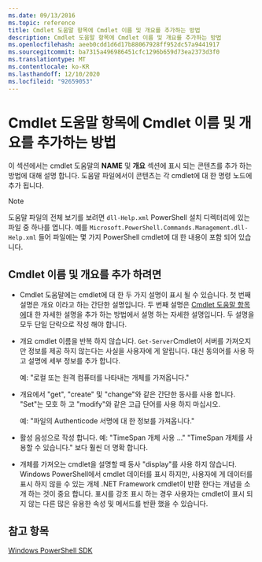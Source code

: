 ```yaml
---
ms.date: 09/13/2016
ms.topic: reference
title: Cmdlet 도움말 항목에 Cmdlet 이름 및 개요를 추가하는 방법
description: Cmdlet 도움말 항목에 Cmdlet 이름 및 개요를 추가하는 방법
ms.openlocfilehash: aeeb0cdd1d6d17b88067928ff952dc57a9441917
ms.sourcegitcommit: ba7315a496986451cfc1296b659d73ea2373d3f0
ms.translationtype: MT
ms.contentlocale: ko-KR
ms.lasthandoff: 12/10/2020
ms.locfileid: "92659053"
---
```

# <a name="how-to-add-the-cmdlet-name-and-synopsis-to-a-cmdlet-help-topic"></a>Cmdlet 도움말 항목에 Cmdlet 이름 및 개요를 추가하는 방법

이 섹션에서는 cmdlet 도움말의 **NAME** 및 **개요** 섹션에 표시 되는 콘텐츠를 추가 하는 방법에 대해 설명 합니다. 도움말 파일에서이 콘텐츠는 각 cmdlet에 대 한 명령 노드에 추가 됩니다.

> [!NOTE]
> 도움말 파일의 전체 보기를 보려면 `dll-Help.xml` PowerShell 설치 디렉터리에 있는 파일 중 하나를 엽니다. 예를 `Microsoft.PowerShell.Commands.Management.dll-Help.xml` 들어 파일에는 몇 가지 PowerShell cmdlet에 대 한 내용이 포함 되어 있습니다.

## <a name="to-add-the-cmdlet-name-and-a-synopsis"></a>Cmdlet 이름 및 개요를 추가 하려면

- Cmdlet 도움말에는 cmdlet에 대 한 두 가지 설명이 표시 될 수 있습니다. 첫 번째 설명은 개요 이라고 하는 간단한 설명입니다. 두 번째 설명은 [Cmdlet 도움말 항목에](./how-to-add-a-cmdlet-description.md)대 한 자세한 설명을 추가 하는 방법에서 설명 하는 자세한 설명입니다.
  두 설명을 모두 단일 단락으로 작성 해야 합니다.

- 개요 cmdlet 이름을 반복 하지 않습니다. `Get-Server`Cmdlet이 서버를 가져오지만 정보를 제공 하지 않는다는 사실을 사용자에 게 알립니다. 대신 동의어를 사용 하 고 설명에 세부 정보를 추가 합니다.

  예: "로컬 또는 원격 컴퓨터를 나타내는 개체를 가져옵니다."

- 개요에서 "get", "create" 및 "change"와 같은 간단한 동사를 사용 합니다. "Set"는 모호 하 고 "modify"와 같은 고급 단어를 사용 하지 마십시오.

  예: "파일의 Authenticode 서명에 대 한 정보를 가져옵니다."

- 활성 음성으로 작성 합니다. 예: "TimeSpan 개체 사용 ..." "TimeSpan 개체를 사용할 수 있습니다." 보다 훨씬 더 명확 합니다.

- 개체를 가져오는 cmdlet을 설명할 때 동사 "display"를 사용 하지 않습니다. Windows PowerShell에서 cmdlet 데이터를 표시 하지만, 사용자에 게 데이터를 표시 하지 않을 수 있는 개체 .NET Framework cmdlet이 반환 한다는 개념을 소개 하는 것이 중요 합니다. 표시를 강조 표시 하는 경우 사용자는 cmdlet이 표시 되지 않는 다른 많은 유용한 속성 및 메서드를 반환 했을 수 있습니다.

## <a name="see-also"></a>참고 항목

[Windows PowerShell SDK](../windows-powershell-reference.md)
